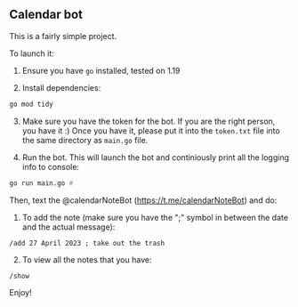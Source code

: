 ## Calendar bot

This is a fairly simple project.

To launch it:

1. Ensure you have `go` installed, tested on 1.19

2. Install dependencies:

```bash
go mod tidy
```

3. Make sure you have the token for the bot. If you are the right person, you have it :)
   Once you have it, please put it into the `token.txt` file into the same directory as `main.go` file.

4. Run the bot. This will launch the bot and continiously print all the logging info to console:

```bash
go run main.go # 
```

Then, text the @calendarNoteBot (https://t.me/calendarNoteBot) and do:

1. To add the note (make sure you have the ";" symbol in between the date and the actual message):

```
/add 27 April 2023 ; take out the trash
```

2. To view all the notes that you have:

```
/show
```

Enjoy!
